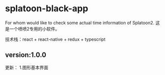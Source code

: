 # splatoon-black-app
For whom would like to check some actual time information of Splatoon2.
这是一个喷喷2专用的小软件。

技术栈：react + react-native + redux + typescript

## version:1.0.0
更新：
1.图形基本界面